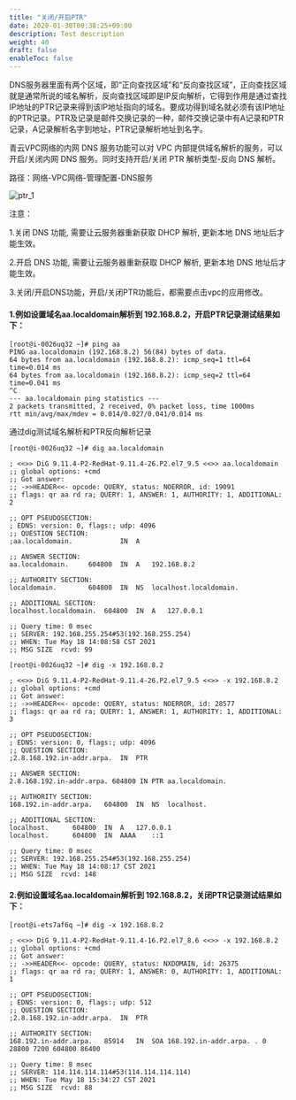 ```yaml
---
title: "关闭/开启PTR"
date: 2020-01-30T00:38:25+09:00
description: Test description
weight: 40
draft: false
enableToc: false
---
```


DNS服务器里面有两个区域，即“正向查找区域”和“反向查找区域”，正向查找区域就是通常所说的域名解析，反向查找区域即是IP反向解析，它得到作用是通过查找IP地址的PTR记录来得到该IP地址指向的域名。要成功得到域名就必须有该IP地址的PTR记录。PTR及记录是邮件交换记录的一种，邮件交换记录中有A记录和PTR记录，A记录解析名字到地址，PTR记录解析地址到名字。

青云VPC网络的内网 DNS 服务功能可以对 VPC 内部提供域名解析的服务，可以开启/关闭内网 DNS 服务。同时支持开启/关闭 PTR 解析类型-反向 DNS 解析。

路径：网络-VPC网络-管理配置-DNS服务

![ptr_1](../_images/ptr_1.png)

注意：

1.关闭 DNS 功能, 需要让云服务器重新获取 DHCP 解析, 更新本地 DNS 地址后才能生效。

2.开启 DNS 功能, 需要让云服务器重新获取 DHCP 解析, 更新本地 DNS 地址后才能生效。

3.关闭/开启DNS功能，开启/关闭PTR功能后，都需要点击vpc的应用修改。

#### 1.例如设置域名aa.localdomain解析到 192.168.8.2，开启PTR记录测试结果如下：

```
[root@i-0026uq32 ~]# ping aa
PING aa.localdomain (192.168.8.2) 56(84) bytes of data.
64 bytes from aa.localdomain (192.168.8.2): icmp_seq=1 ttl=64 time=0.014 ms
64 bytes from aa.localdomain (192.168.8.2): icmp_seq=2 ttl=64 time=0.041 ms
^C
--- aa.localdomain ping statistics ---
2 packets transmitted, 2 received, 0% packet loss, time 1000ms
rtt min/avg/max/mdev = 0.014/0.027/0.041/0.014 ms
```

通过dig测试域名解析和PTR反向解析记录

```
[root@i-0026uq32 ~]# dig aa.localdomain

; <<>> DiG 9.11.4-P2-RedHat-9.11.4-26.P2.el7_9.5 <<>> aa.localdomain
;; global options: +cmd
;; Got answer:
;; ->>HEADER<<- opcode: QUERY, status: NOERROR, id: 19091
;; flags: qr aa rd ra; QUERY: 1, ANSWER: 1, AUTHORITY: 1, ADDITIONAL: 2

;; OPT PSEUDOSECTION:
; EDNS: version: 0, flags:; udp: 4096
;; QUESTION SECTION:
;aa.localdomain.			IN	A

;; ANSWER SECTION:
aa.localdomain.		604800	IN	A	192.168.8.2

;; AUTHORITY SECTION:
localdomain.		604800	IN	NS	localhost.localdomain.

;; ADDITIONAL SECTION:
localhost.localdomain.	604800	IN	A	127.0.0.1

;; Query time: 0 msec
;; SERVER: 192.168.255.254#53(192.168.255.254)
;; WHEN: Tue May 18 14:08:58 CST 2021
;; MSG SIZE  rcvd: 99

```

```
[root@i-0026uq32 ~]# dig -x 192.168.8.2

; <<>> DiG 9.11.4-P2-RedHat-9.11.4-26.P2.el7_9.5 <<>> -x 192.168.8.2
;; global options: +cmd
;; Got answer:
;; ->>HEADER<<- opcode: QUERY, status: NOERROR, id: 28577
;; flags: qr aa rd ra; QUERY: 1, ANSWER: 1, AUTHORITY: 1, ADDITIONAL: 3

;; OPT PSEUDOSECTION:
; EDNS: version: 0, flags:; udp: 4096
;; QUESTION SECTION:
;2.8.168.192.in-addr.arpa.	IN	PTR

;; ANSWER SECTION:
2.8.168.192.in-addr.arpa. 604800 IN	PTR	aa.localdomain.

;; AUTHORITY SECTION:
168.192.in-addr.arpa.	604800	IN	NS	localhost.

;; ADDITIONAL SECTION:
localhost.		604800	IN	A	127.0.0.1
localhost.		604800	IN	AAAA	::1

;; Query time: 0 msec
;; SERVER: 192.168.255.254#53(192.168.255.254)
;; WHEN: Tue May 18 14:08:17 CST 2021
;; MSG SIZE  rcvd: 148
```

#### 2.例如设置域名aa.localdomain解析到 192.168.8.2，关闭PTR记录测试结果如下：

```
[root@i-ets7af6q ~]# dig -x 192.168.8.2

; <<>> DiG 9.11.4-P2-RedHat-9.11.4-16.P2.el7_8.6 <<>> -x 192.168.8.2
;; global options: +cmd
;; Got answer:
;; ->>HEADER<<- opcode: QUERY, status: NXDOMAIN, id: 26375
;; flags: qr aa rd ra; QUERY: 1, ANSWER: 0, AUTHORITY: 1, ADDITIONAL: 1

;; OPT PSEUDOSECTION:
; EDNS: version: 0, flags:; udp: 512
;; QUESTION SECTION:
;2.8.168.192.in-addr.arpa.	IN	PTR

;; AUTHORITY SECTION:
168.192.in-addr.arpa.	85914	IN	SOA	168.192.in-addr.arpa. . 0 28800 7200 604800 86400

;; Query time: 8 msec
;; SERVER: 114.114.114.114#53(114.114.114.114)
;; WHEN: Tue May 18 15:34:27 CST 2021
;; MSG SIZE  rcvd: 88

```

